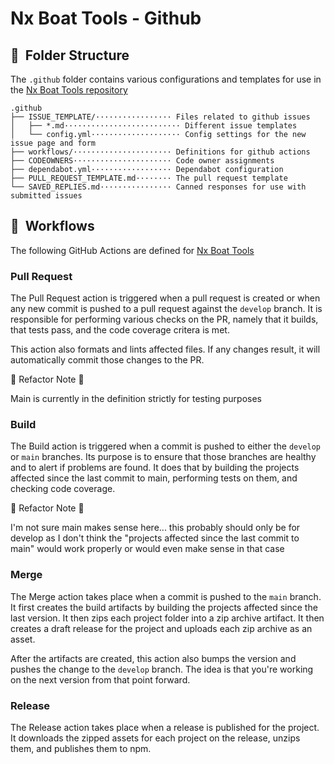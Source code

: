 # Nx Boat Tools - Github



## 📂  Folder Structure

The `.github` folder contains various configurations and templates for use in the [Nx Boat Tools repository](https://github.com/nx-boat-tools/nx-boat-tools)

```
.github
├── ISSUE_TEMPLATE/················· Files related to github issues
│   ├── *.md·························· Different issue templates
│   └── config.yml···················· Config settings for the new issue page and form
├── workflows/······················ Definitions for github actions
├── CODEOWNERS······················ Code owner assignments
├── dependabot.yml·················· Dependabot configuration
├── PULL_REQUEST_TEMPLATE.md········ The pull request template
└── SAVED_REPLIES.md················ Canned responses for use with submitted issues
```

## 🏃  Workflows

The following GitHub Actions are defined for [Nx Boat Tools](https://github.com/nx-boat-tools/nx-boat-tools)

### Pull Request

The Pull Request action is triggered when a pull request is created or when any new commit is pushed to a pull request against the `develop` branch. It is responsible for performing various checks on the PR, namely that it builds, that tests pass, and the code coverage critera is met.

This action also formats and lints affected files. If any changes result, it will automatically commit those changes to the PR.

🚧 Refactor Note 🚧 

Main is currently in the definition strictly for testing purposes

### Build

The Build action is triggered when a commit is pushed to either the `develop` or `main` branches. Its purpose is to ensure that those branches are healthy and to alert if problems are found. It does that by building the projects affected since the last commit to main, performing tests on them, and checking code coverage.

🚧 Refactor Note 🚧 

I'm not sure main makes sense here... this probably should only be for develop as I don't think the "projects affected since the last commit to main" would work properly or would even make sense in that case

### Merge

The Merge action takes place when a commit is pushed to the `main` branch. It first creates the build artifacts by building the projects affected since the last version. It then zips each project folder into a zip archive artifact. It then creates a draft release for the project and uploads each zip archive as an asset.

After the artifacts are created, this action also bumps the version and pushes the change to the `develop` branch. The idea is that you're working on the next version from that point forward.

### Release

The Release action takes place when a release is published for the project. It downloads the zipped assets for each project on the release, unzips them, and publishes them to npm.
